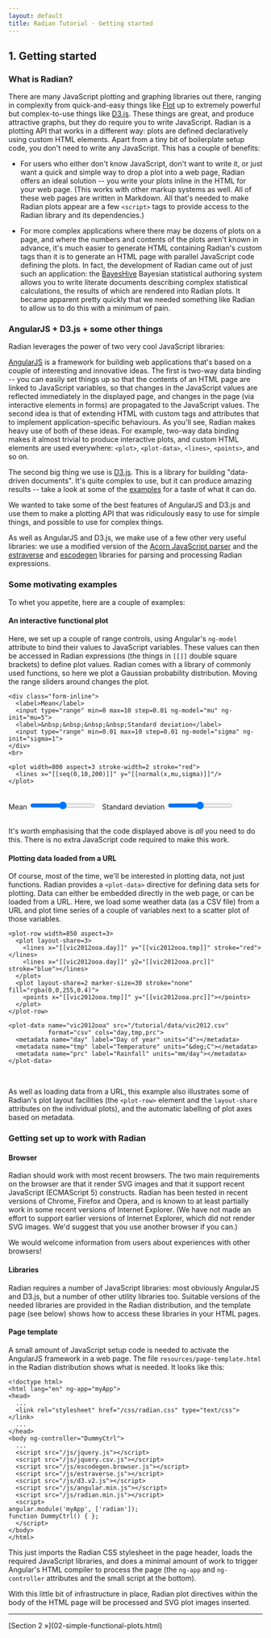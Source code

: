 ```yaml
---
layout: default
title: Radian Tutorial - Getting started
---
```


## 1. Getting started

### What is Radian?

There are many JavaScript plotting and graphing libraries out there,
ranging in complexity from quick-and-easy things like
[Flot](http://www.flotcharts.org/) up to extremely powerful but
complex-to-use things like [D3.js](http://d3js.org/).  These things
are great, and produce attractive graphs, but they do require you to
write JavaScript.  Radian is a plotting API that works in a different
way: plots are defined declaratively using custom HTML elements.
Apart from a tiny bit of boilerplate setup code, you don't need to
write any JavaScript.  This has a couple of benefits:

 * For users who either don't know JavaScript, don't want to write it,
   or just want a quick and simple way to drop a plot into a web page,
   Radian offers an ideal solution -- you write your plots inline in
   the HTML for your web page.  (This works with other markup systems
   as well.  All of these web pages are written in Markdown.  All
   that's needed to make Radian plots appear are a few `<script>` tags
   to provide access to the Radian library and its dependencies.)

 * For more complex applications where there may be dozens of plots on
   a page, and where the numbers and contents of the plots aren't
   known in advance, it's much easier to generate HTML containing
   Radian's custom tags than it is to generate an HTML page with
   parallel JavaScript code defining the plots.  In fact, the
   development of Radian came out of just such an application: the
   [BayesHive](http://www.bayeshive.com/) Bayesian statistical
   authoring system allows you to write literate documents describing
   complex statistical calculations, the results of which are rendered
   into Radian plots.  It became apparent pretty quickly that we
   needed something like Radian to allow us to do this with a minimum
   of pain.

### AngularJS + D3.js + some other things

Radian leverages the power of two very cool JavaScript libraries:

[AngularJS](http://angularjs.org/) is a framework for building web
applications that's based on a couple of interesting and innovative
ideas.  The first is two-way data binding -- you can easily set things
up so that the contents of an HTML page are linked to JavaScript
variables, so that changes in the JavaScript values are reflected
immediately in the displayed page, and changes in the page (via
interactive elements in forms) are propagated to the JavaScript
values.  The second idea is that of extending HTML with custom tags
and attributes that to implement application-specific behaviours.  As
you'll see, Radian makes heavy use of both of these ideas.  For
example, two-way data binding makes it almost trivial to produce
interactive plots, and custom HTML elements are used everywhere:
`<plot>`, `<plot-data>`, `<lines>`, `<points>`, and so on.

The second big thing we use is [D3.js](http://d3js.org/).  This is a
library for building "data-driven documents".  It's quite complex to
use, but it can produce amazing results -- take a look at some of the
[examples](https://github.com/mbostock/d3/wiki/Gallery) for a taste of
what it can do.

We wanted to take some of the best features of AngularJS and D3.js and
use them to make a plotting API that was ridiculously easy to use for
simple things, and possible to use for complex things.

As well as AngularJS and D3.js, we make use of a few other very useful
libraries: we use a modified version of the
[Acorn JavaScript parser](http://marijnhaverbeke.nl/blog/acorn.html)
and the [estraverse](https://github.com/Constellation/estraverse) and
[escodegen](https://github.com/Constellation/escodegen) libraries for
parsing and processing Radian expressions.

### Some motivating examples

To whet you appetite, here are a couple of examples:

#### An interactive functional plot

Here, we set up a couple of range controls, using Angular's `ng-model`
attribute to bind their values to JavaScript variables.  These values
can then be accessed in Radian expressions (the things in `[[]]`
double square brackets) to define plot values.  Radian comes with a
library of commonly used functions, so here we plot a Gaussian
probability distribution.  Moving the range sliders around changes the
plot.

~~~~ {.html}
<div class="form-inline">
  <label>Mean</label>
  <input type="range" min=0 max=10 step=0.01 ng-model="mu" ng-init="mu=5">
  <label>&nbsp;&nbsp;&nbsp;&nbsp;Standard deviation</label>
  <input type="range" min=0.01 max=10 step=0.01 ng-model="sigma" ng-init="sigma=1">
</div>
<br>

<plot width=800 aspect=3 stroke-width=2 stroke="red">
  <lines x="[[seq(0,10,200)]]" y="[[normal(x,mu,sigma)]]"/>
</plot>
~~~~
<br>

<div class="form-inline">
  <label>Mean</label>
  <input type="range" min=0 max=10 step=0.01 ng-model="mu" ng-init="mu=5">
  <label>&nbsp;&nbsp;Standard deviation</label>
  <input type="range" min=0.01 max=10 step=0.01 ng-model="sigma" ng-init="sigma=1">
</div>
<br>

<plot width=800 aspect=3 stroke-width=2 stroke="red">
  <lines x="[[seq(0,10,200)]]" y="[[normal(x,mu,sigma)]]"/>
</plot>

It's worth emphasising that the code displayed above is *all* you need
to do this.  There is no extra JavaScript code required to make this
work.

#### Plotting data loaded from a URL

Of course, most of the time, we'll be interested in plotting data, not
just functions.  Radian provides a `<plot-data>` directive for
defining data sets for plotting.  Data can either be embedded directly
in the web page, or can be loaded from a URL.  Here, we load some
weather data (as a CSV file) from a URL and plot time series of a
couple of variables next to a scatter plot of those variables.

~~~~ {.html}
<plot-row width=850 aspect=3>
  <plot layout-share=3>
    <lines x="[[vic2012ooa.day]]" y="[[vic2012ooa.tmp]]" stroke="red"></lines>
    <lines x="[[vic2012ooa.day]]" y2="[[vic2012ooa.prc]]" stroke="blue"></lines>
  </plot>
  <plot layout-share=2 marker-size=30 stroke="none" fill="rgba(0,0,255,0.4)">
    <points x="[[vic2012ooa.tmp]]" y="[[vic2012ooa.prc]]"></points>
  </plot>
</plot-row>

<plot-data name="vic2012ooa" src="/tutorial/data/vic2012.csv"
           format="csv" cols="day,tmp,prc">
  <metadata name="day" label="Day of year" units="d"></metadata>
  <metadata name="tmp" label="Temperature" units="&deg;C"></metadata>
  <metadata name="prc" label="Rainfall" units="mm/day"></metadata>
</plot-data>
~~~~
<br>

<plot-row width=850 aspect=3>
  <plot layout-share=3>
    <lines x="[[vic2012ooa.day]]" y="[[vic2012ooa.tmp]]" stroke="red"></lines>
    <lines x="[[vic2012ooa.day]]" y2="[[vic2012ooa.prc]]" stroke="blue"></lines>
  </plot>
  <plot layout-share=2 marker-size=30 stroke="none" fill="rgba(0,0,255,0.4)">
    <points x="[[vic2012ooa.tmp]]" y="[[vic2012ooa.prc]]"></points>
  </plot>
</plot-row>

<plot-data name="vic2012ooa" src="/data/vic2012.csv"
           format="csv" cols="day,tmp,prc">
  <metadata name="day" label="Day of year" units="d"></metadata>
  <metadata name="tmp" label="Temperature" units="&deg;C"></metadata>
  <metadata name="prc" label="Rainfall" units="mm/day"></metadata>
</plot-data>

As well as loading data from a URL, this example also illustrates some
of Radian's plot layout facilities (the `<plot-row>` element and the
`layout-share` attributes on the individual plots), and the automatic
labelling of plot axes based on metadata.


### Getting set up to work with Radian

#### Browser

Radian should work with most recent browsers.  The two main
requirements on the browser are that it render SVG images and that it
support recent JavaScript (ECMAScript 5) constructs.  Radian has been
tested in recent versions of Chrome, Firefox and Opera, and is known
to at least partially work in some recent versions of Internet
Explorer.  (We have not made an effort to support earlier versions of
Internet Explorer, which did not render SVG images.  We'd suggest that
you use another browser if you can.)

We would welcome information from users about experiences with other
browsers!

#### Libraries

Radian requires a number of JavaScript libraries: most obviously
AngularJS and D3.js, but a number of other utility libraries too.
Suitable versions of the needed libraries are provided in the Radian
distribution, and the template page (see below) shows how to access
these libraries in your HTML pages.

#### Page template

A small amount of JavaScript setup code is needed to activate the
AngularJS framework in a web page.  The file
`resources/page-template.html` in the Radian distribution shows what
is needed.  It looks like this:

~~~~ {.html}
<!doctype html>
<html lang="en" ng-app="myApp">
<head>
  ...
  <link rel="stylesheet" href="/css/radian.css" type="text/css"></link>
  ...
</head>
<body ng-controller="DummyCtrl">
  ...
  <script src="/js/jquery.js"></script>
  <script src="/js/jquery.csv.js"></script>
  <script src="/js/escodegen.browser.js"></script>
  <script src="/js/estraverse.js"></script>
  <script src="/js/d3.v2.js"></script>
  <script src="/js/angular.min.js"></script>
  <script src="/js/radian.min.js"></script>
  <script>
angular.module('myApp', ['radian']);
function DummyCtrl() { };
  </script>
</body>
</html>
~~~~

This just imports the Radian CSS stylesheet in the page header, loads
the required JavaScript libraries, and does a minimal amount of work
to trigger Angular's HTML compiler to process the page (the `ng-app`
and `ng-controller` attributes and the small script at the bottom).

With this little bit of infrastructure in place, Radian plot
directives within the body of the HTML page will be processed and SVG
plot images inserted.

<hr>
[Section 2 &raquo;](02-simple-functional-plots.html)

